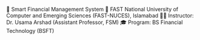   📘 Smart Financial Management System
📍 FAST National University of Computer and Emerging Sciences (FAST-NUCES), Islamabad
👨‍🏫 Instructor: Dr. Usama Arshad (Assistant Professor, FSM)
🎓 Program: BS Financial Technology (BSFT)

   
